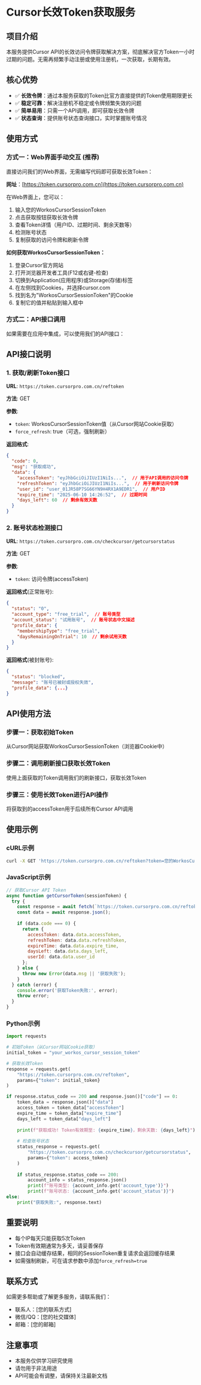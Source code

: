 # Cursor长效Token获取服务

## 项目介绍

本服务提供Cursor API的长效访问令牌获取解决方案，彻底解决官方Token一小时过期的问题。无需再频繁手动注册或使用注册机，一次获取，长期有效。

## 核心优势

- ✅ **长效令牌**：通过本服务获取的Token比官方直接提供的Token使用期限更长
- ✅ **稳定可靠**：解决注册机不稳定或令牌频繁失效的问题
- ✅ **简单易用**：只需一个API调用，即可获取长效令牌
- ✅ **状态查询**：提供账号状态查询接口，实时掌握账号情况

## 使用方式

### 方式一：Web界面手动交互 (推荐)

直接访问我们的Web界面，无需编写代码即可获取长效Token：

**网址**：[https://token.cursorpro.com.cn](https://token.cursorpro.com.cn)

在Web界面上，您可以：
1. 输入您的WorkosCursorSessionToken
2. 点击获取按钮获取长效令牌
3. 查看Token详情（用户ID、过期时间、剩余天数等）
4. 检测账号状态
5. 复制获取的访问令牌和刷新令牌

**如何获取WorkosCursorSessionToken：**
1. 登录Cursor官方网站
2. 打开浏览器开发者工具(F12或右键-检查)
3. 切换到Application(应用程序)或Storage(存储)标签
4. 在左侧找到Cookies，并选择cursor.com
5. 找到名为"WorkosCursorSessionToken"的Cookie
6. 复制它的值并粘贴到输入框中

### 方式二：API接口调用

如果需要在应用中集成，可以使用我们的API接口：

## API接口说明

### 1. 获取/刷新Token接口

**URL**: `https://token.cursorpro.com.cn/reftoken`

**方法**: GET

**参数**:
- `token`: WorkosCursorSessionToken值（从Cursor网站Cookie获取）
- `force_refresh`: true（可选，强制刷新）

**返回格式**:
```json
{
  "code": 0,
  "msg": "获取成功",
  "data": {
    "accessToken": "eyJhbGciOiJIUzI1NiIs...",  // 用于API调用的访问令牌
    "refreshToken": "eyJhbGciOiJIUzI1NiIs...",  // 用于刷新访问令牌
    "user_id": "user_01JR58P7SG66YN9H4RX1A9EDR1",  // 用户ID
    "expire_time": "2025-06-10 14:26:52",  // 过期时间
    "days_left": 60  // 剩余有效天数
  }
}
```

### 2. 账号状态检测接口

**URL**: `https://token.cursorpro.com.cn/checkcursor/getcursorstatus`

**方法**: GET

**参数**:
- `token`: 访问令牌(accessToken)

**返回格式**(正常账号):
```json
{
  "status": "0",
  "account_type": "free_trial",  // 账号类型
  "account_status": "试用账号",  // 账号状态中文描述
  "profile_data": {
    "membershipType": "free_trial",
    "daysRemainingOnTrial": 10  // 剩余试用天数
  }
}
```

**返回格式**(被封账号):
```json
{
  "status": "blocked",
  "message": "账号已被封或授权失效",
  "profile_data": {...}
}
```

## API使用方法

### 步骤一：获取初始Token

从Cursor网站获取WorkosCursorSessionToken（浏览器Cookie中）

### 步骤二：调用刷新接口获取长效Token

使用上面获取的Token调用我们的刷新接口，获取长效Token

### 步骤三：使用长效Token进行API操作

将获取到的accessToken用于后续所有Cursor API调用

## 使用示例

### cURL示例

```bash
curl -X GET 'https://token.cursorpro.com.cn/reftoken?token=您的WorkosCursorSessionToken'
```

### JavaScript示例

```javascript
// 获取Cursor API Token
async function getCursorToken(sessionToken) {
  try {
    const response = await fetch(`https://token.cursorpro.com.cn/reftoken?token=${encodeURIComponent(sessionToken)}`);
    const data = await response.json();
    
    if (data.code === 0) {
      return {
        accessToken: data.data.accessToken,
        refreshToken: data.data.refreshToken,
        expireTime: data.data.expire_time,
        daysLeft: data.data.days_left,
        userId: data.data.user_id
      };
    } else {
      throw new Error(data.msg || '获取失败');
    }
  } catch (error) {
    console.error('获取Token失败:', error);
    throw error;
  }
}
```

### Python示例

```python
import requests

# 初始Token（从Cursor网站Cookie获取）
initial_token = "your_workos_cursor_session_token"

# 获取长效Token
response = requests.get(
    "https://token.cursorpro.com.cn/reftoken",
    params={"token": initial_token}
)

if response.status_code == 200 and response.json()["code"] == 0:
    token_data = response.json()["data"]
    access_token = token_data["accessToken"]
    expire_time = token_data["expire_time"]
    days_left = token_data["days_left"]
    
    print(f"获取成功! Token有效期至: {expire_time}，剩余天数: {days_left}")
    
    # 检查账号状态
    status_response = requests.get(
        "https://token.cursorpro.com.cn/checkcursor/getcursorstatus",
        params={"token": access_token}
    )
    
    if status_response.status_code == 200:
        account_info = status_response.json()
        print(f"账号类型: {account_info.get('account_type')}")
        print(f"账号状态: {account_info.get('account_status')}")
else:
    print("获取失败:", response.text)
```

## 重要说明

- 每个IP每天只能获取5次Token
- Token有效期通常为多天，请妥善保存
- 接口会自动缓存结果，相同的SessionToken重复请求会返回缓存结果
- 如需强制刷新，可在请求参数中添加`force_refresh=true`

## 联系方式

如需更多帮助或了解更多服务，请联系我们：

- 联系人：[您的联系方式]
- 微信/QQ：[您的社交媒体]
- 邮箱：[您的邮箱]

## 注意事项

- 本服务仅供学习研究使用
- 请勿用于非法用途
- API可能会有调整，请保持关注最新文档 
